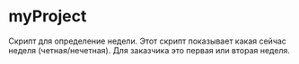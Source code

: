 # myProject
Скрипт для определение недели. Этот скрипт показывает какая сейчас неделя (четная/нечетная). Для заказчика это  первая или вторая неделя.
